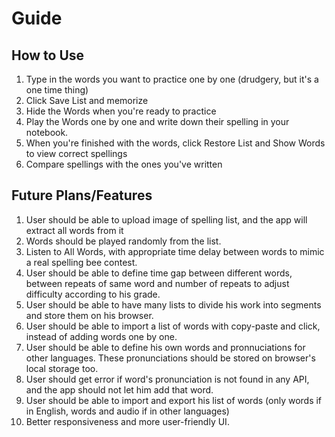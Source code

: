 # Guide

## How to Use

1. Type in the words you want to practice one by one (drudgery, but it's a one time thing)
2. Click Save List and memorize
3. Hide the Words when you're ready to practice
4. Play the Words one by one and write down their spelling in your notebook.
5. When you're finished with the words, click Restore List and Show Words to view correct spellings
6. Compare spellings with the ones you've written

## Future Plans/Features

1. User should be able to upload image of spelling list, and the app will extract all words from it
2. Words should be played randomly from the list.
3. Listen to All Words, with appropriate time delay between words to mimic a real spelling bee contest.
4. User should be able to define time gap between different words, between repeats of same word and number of repeats to adjust difficulty according to his grade.
5. User should be able to have many lists to divide his work into segments and store them on his browser.
6. User should be able to import a list of words with copy-paste and click, instead of adding words one by one.
7. User should be able to define his own words and pronnuciations for other languages. These pronunciations should be stored on browser's local storage too.
8. User should get error if word's pronunciation is not found in any API, and the app should not let him add that word.
9. User should be able to import and export his list of words (only words if in English, words and audio if in other languages)
10. Better responsiveness and more user-friendly UI.
